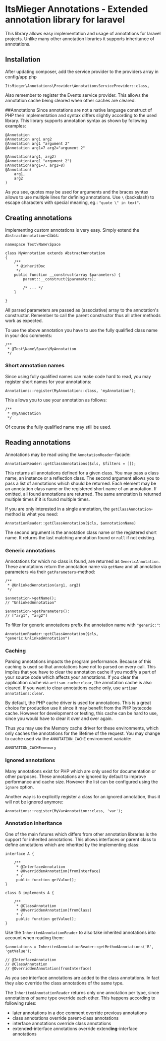 # ItsMieger Annotations - Extended annotation library for laravel
This library allows easy implementation and usage of annotations for laravel projects. Unlike many
other annotation libraries it supports inheritance of annotations.

## Installation

After updating composer, add the service provider to the providers array in config/app.php

	ItsMieger\Annotations\Provider\AnnotationsServiceProvider::class,
	
Also remember to register the Events service provider. This allows the annotation cache being cleared
when other caches are cleared.

##Annotations
Since annotations are not a native language construct of PHP their implementation and syntax differs
slightly according to the used library. This library supports annotation syntax as shown by following
examples:

	@Annotation
	@Annotation arg1 arg2
	@Annotation arg1 "argument 2"
	@Annotation arg1=7 arg2="argument 2"
	
	@Annotation(arg1, arg2)
	@Annotation(arg1 "argument 2")
	@Annotation(arg1=7, arg2=8)
	@Annotation(
		arg1,
		arg2
	)
	
As you see, quotes may be used for arguments and the braces syntax allows to use multiple lines for
defining annotations. Use `\` (backslash) to escape characters with special meaning, eg.: 
`"quote \" in text"`.
 
## Creating annotations
Implementing custom annotations is very easy. Simply extend the `AbstractAnnotation`-class:
	
	namespace Test\Name\Space

	class MyAnnotation extends AbstractAnnotation
	{
		/**
		 * @inheritDoc
		 */
		public function __construct(array $parameters) {
			parent::__construct($parameters);
			
			/* ... */
		}

	}
	
All parsed parameters are passed as (associative) array to the annotation's constructor. Remember to call
the parent constructor thus all other methods work as expected.

To use the above annotation you have to use the fully qualified class name in your doc comments:

	/**
	 * @Test\Name\Space\MyAnnotation
	 */

### Short annotation names
Since using fully qualified names can make code hard to read, you may register short names for your
annotations:

	Annotations::register(MyAnnotation::class, 'myAnnotation');
	
This allows you to use your annotation as follows:

	/**
	 * @myAnnotation
	 */

Of course the fully qualified name may still be used.


## Reading annotations
Annotations may be read using the `AnnotationReader`-facade:

	AnnotationReader::getClassAnnotations($cls, $filters = []);
	
This returns all annotations defined for a given class. You may pass a class name, an instance or
a reflection class. The second argument allows you to pass a list of annotations which should be
returned. Each element may be an annotation class name or the registered short name of an annotation. If
omitted, all found annotations are returned. The same annotation is returned multiple times if it is
found multiple times.

If you are only interested in a single annotation, the `getClassAnnotation`-method is what you need:

	AnnotationReader::getClassAnnotation($cls, $annotationName)
	
The second argument is the annotation class name or the registered short name. It returns the last
matching annotation found or `null` if not existing.
	
### Generic annotations

Annotations for which no class is found, are returned as `GenericAnnotation`. These annotations
return the annotation name via `getName` and all annotation parameters via their `getParameters`-method:

	/**
	 * @UnlinkedAnnotation(arg1, arg2)
	 */
	 
	$annotation->getName();
	// "UnlinkedAnnotation"
	
	$annotation->getParameters():
	// ["arg1", "arg2"]
	
To filter for generic annotations prefix the annotation name with `"generic:"`:

	AnnotationReader::getClassAnnotation($cls, "generic:UnlinkedAnnotation")
	


### Caching
Parsing annotations impacts the program performance. Because of this caching is used so that annotations
have not to parsed on every call. This implies that you have to clear the annotation cache if you modify
a part of your source code which affects your annotations. If you clear the application cache via
`artisan cache:clear`, the annotation cache is also cleared. If you want to clear annotations cache only,
use `artisan annotations:clear`.

By default, the PHP cache driver is used for annotations. This is a great choice for production
use it since it may benefit from the PHP  bytecode cache. However for development or testing, this cache
can be hard to use, since you would have to clear it over and over again.

Thus you may use the Memory cache driver for these environments, which only caches the annotations for the
lifetime of the request. You may change to cache used via the `ANNOTATION_CACHE` environment variable:

	ANNOTATION_CACHE=memory


### Ignored annotations
Many annotations exist for PHP which are only used for documentation or other purposes. These
annotations are ignored by default to improve performance and cache size. However the list can
be configured using the `ignore` option.

Another way is to explicitly register a class for an ignored annotation, thus it will not be
ignored anymore:
 
 	Annotations::register(MyVarAnnotation::class, 'var');


### Annotation inheritance
One of the main futures which differs from other annotation libraries is the support for inherited
annotations. This allows interfaces or parent class to define annotations which are inherited by
the implementing class:

	interface A {
		
		/**
		 * @InterfaceAnnotation
		 * @OverriddenAnnotation(fromInterface)
		 * /
		 public function getValue();
	}
	
	class B implements A {
	
		/**
		 * @ClassAnnotation
		 * @OverriddenAnnotation(fromClass)
		 * /
		 public function getValue();
	}
	
Use the `InheritedAnnotationReader` to also take inherited annotations into account when reading them:

	$annotations = InheritedAnnotationReader::getMethodAnnotations('B', 'getValue');
	
	// @InterfaceAnnotation
	// @ClassAnnotation	
	// @OverriddenAnnotation(fromInterface)
	
As you see interface annotations are added to the class annotations. In fact they also override the class
annotations of the same type.

The `InheritedAnnotationReader` returns only one annotation per type, since annotations of same type
override each other. This happens according to following rules:

* later annotations in a doc comment override previous annotations
* class annotations override parent-class annotations
* interface annotations override class annotations
* extend**ed**-interface annotations override extend**ing**-interface annotations
	
